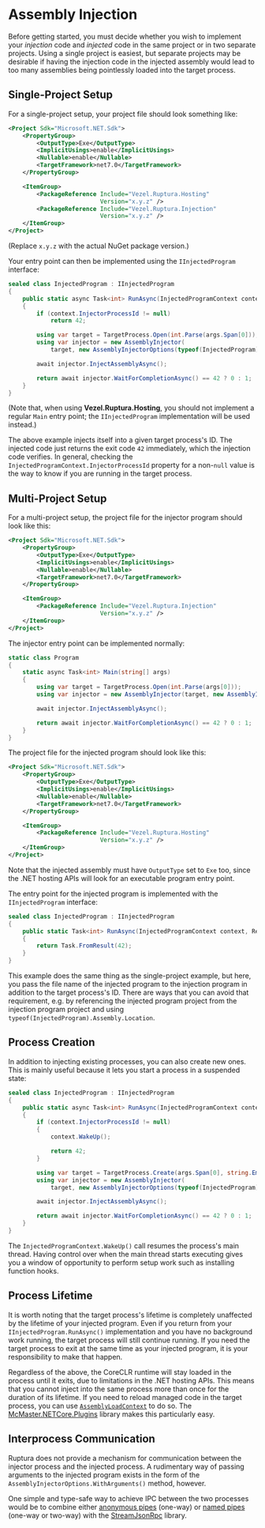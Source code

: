 # Assembly Injection

Before getting started, you must decide whether you wish to implement your
*injection* code and *injected* code in the same project or in two separate
projects. Using a single project is easiest, but separate projects may be
desirable if having the injection code in the injected assembly would lead to
too many assemblies being pointlessly loaded into the target process.

## Single-Project Setup

For a single-project setup, your project file should look something like:

```xml
<Project Sdk="Microsoft.NET.Sdk">
    <PropertyGroup>
        <OutputType>Exe</OutputType>
        <ImplicitUsings>enable</ImplicitUsings>
        <Nullable>enable</Nullable>
        <TargetFramework>net7.0</TargetFramework>
    </PropertyGroup>

    <ItemGroup>
        <PackageReference Include="Vezel.Ruptura.Hosting"
                          Version="x.y.z" />
        <PackageReference Include="Vezel.Ruptura.Injection"
                          Version="x.y.z" />
    </ItemGroup>
</Project>
```

(Replace `x.y.z` with the actual NuGet package version.)

Your entry point can then be implemented using the `IInjectedProgram` interface:

```csharp
sealed class InjectedProgram : IInjectedProgram
{
    public static async Task<int> RunAsync(InjectedProgramContext context, ReadOnlyMemory<string> args)
    {
        if (context.InjectorProcessId != null)
            return 42;

        using var target = TargetProcess.Open(int.Parse(args.Span[0]));
        using var injector = new AssemblyInjector(
            target, new AssemblyInjectorOptions(typeof(InjectedProgram).Assembly.Location));

        await injector.InjectAssemblyAsync();

        return await injector.WaitForCompletionAsync() == 42 ? 0 : 1;
    }
}
```

(Note that, when using **Vezel.Ruptura.Hosting**, you should not implement a
regular `Main` entry point; the `IInjectedProgram` implementation will be used
instead.)

The above example injects itself into a given target process's ID. The injected
code just returns the exit code `42` immediately, which the injection code
verifies. In general, checking the `InjectedProgramContext.InjectorProcessId`
property for a non-`null` value is the way to know if you are running in the
target process.

## Multi-Project Setup

For a multi-project setup, the project file for the injector program should look
like this:

```xml
<Project Sdk="Microsoft.NET.Sdk">
    <PropertyGroup>
        <OutputType>Exe</OutputType>
        <ImplicitUsings>enable</ImplicitUsings>
        <Nullable>enable</Nullable>
        <TargetFramework>net7.0</TargetFramework>
    </PropertyGroup>

    <ItemGroup>
        <PackageReference Include="Vezel.Ruptura.Injection"
                          Version="x.y.z" />
    </ItemGroup>
</Project>
```

The injector entry point can be implemented normally:

```csharp
static class Program
{
    static async Task<int> Main(string[] args)
    {
        using var target = TargetProcess.Open(int.Parse(args[0]));
        using var injector = new AssemblyInjector(target, new AssemblyInjectorOptions(args[1]));

        await injector.InjectAssemblyAsync();

        return await injector.WaitForCompletionAsync() == 42 ? 0 : 1;
    }
}
```

The project file for the injected program should look like this:

```xml
<Project Sdk="Microsoft.NET.Sdk">
    <PropertyGroup>
        <OutputType>Exe</OutputType>
        <ImplicitUsings>enable</ImplicitUsings>
        <Nullable>enable</Nullable>
        <TargetFramework>net7.0</TargetFramework>
    </PropertyGroup>

    <ItemGroup>
        <PackageReference Include="Vezel.Ruptura.Hosting"
                          Version="x.y.z" />
    </ItemGroup>
</Project>
```

Note that the injected assembly must have `OutputType` set to `Exe` too, since
the .NET hosting APIs will look for an executable program entry point.

The entry point for the injected program is implemented with the
`IInjectedProgram` interface:

```csharp
sealed class InjectedProgram : IInjectedProgram
{
    public static Task<int> RunAsync(InjectedProgramContext context, ReadOnlyMemory<string> args)
    {
        return Task.FromResult(42);
    }
}
```

This example does the same thing as the single-project example, but here, you
pass the file name of the injected program to the injection program in addition
to the target process's ID. There are ways that you can avoid that requirement,
e.g. by referencing the injected program project from the injection program
project and using `typeof(InjectedProgram).Assembly.Location`.

## Process Creation

In addition to injecting existing processes, you can also create new ones. This
is mainly useful because it lets you start a process in a suspended state:

```csharp
sealed class InjectedProgram : IInjectedProgram
{
    public static async Task<int> RunAsync(InjectedProgramContext context, ReadOnlyMemory<string> args)
    {
        if (context.InjectorProcessId != null)
        {
            context.WakeUp();

            return 42;
        }

        using var target = TargetProcess.Create(args.Span[0], string.Empty, null, suspended: true);
        using var injector = new AssemblyInjector(
            target, new AssemblyInjectorOptions(typeof(InjectedProgram).Assembly.Location));

        await injector.InjectAssemblyAsync();

        return await injector.WaitForCompletionAsync() == 42 ? 0 : 1;
    }
}
```

The `InjectedProgramContext.WakeUp()` call resumes the process's main thread.
Having control over when the main thread starts executing gives you a window of
opportunity to perform setup work such as installing function hooks.

## Process Lifetime

It is worth noting that the target process's lifetime is completely unaffected
by the lifetime of your injected program. Even if you return from your
`IInjectedProgram.RunAsync()` implementation and you have no background work
running, the target process will still continue running. If you need the target
process to exit at the same time as your injected program, it is your
responsibility to make that happen.

Regardless of the above, the CoreCLR runtime will stay loaded in the process
until it exits, due to limitations in the .NET hosting APIs. This means that you
cannot inject into the same process more than once for the duration of its
lifetime. If you need to reload managed code in the target process, you can use
[`AssemblyLoadContext`](https://docs.microsoft.com/en-us/dotnet/api/system.runtime.loader.assemblyloadcontext)
to do so. The
[McMaster.NETCore.Plugins](https://github.com/natemcmaster/DotNetCorePlugins)
library makes this particularly easy.

## Interprocess Communication

Ruptura does not provide a mechanism for communication between the injector
process and the injected process. A rudimentary way of passing arguments to the
injected program exists in the form of the
`AssemblyInjectorOptions.WithArguments()` method, however.

One simple and type-safe way to achieve IPC between the two processes would be
to combine either
[anonymous pipes](https://docs.microsoft.com/en-us/dotnet/standard/io/how-to-use-anonymous-pipes-for-local-interprocess-communication)
(one-way) or
[named pipes](https://docs.microsoft.com/en-us/dotnet/standard/io/how-to-use-named-pipes-for-network-interprocess-communication)
(one-way or two-way) with the
[StreamJsonRpc](https://github.com/microsoft/vs-streamjsonrpc) library.
